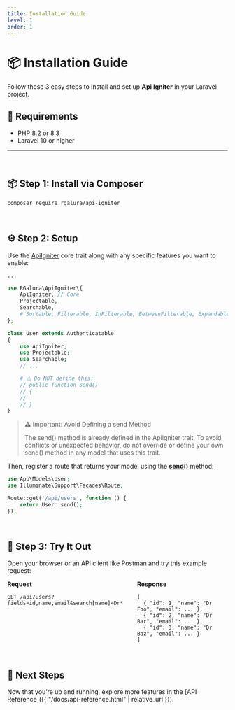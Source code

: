 ```yaml
---
title: Installation Guide
level: 1
order: 1
---
```


# 📦 Installation Guide

Follow these 3 easy steps to install and set up **Api Igniter** in your Laravel project.

## 🧰 Requirements

- PHP 8.2 or 8.3
- Laravel 10 or higher

---
<br>

## 📦 Step 1: Install via Composer

```bash
composer require rgalura/api-igniter
```

<br>

## ⚙️ Step 2: Setup

Use the <ins>ApiIgniter</ins> core trait along with any specific features you want to enable:

```php
...

use RGalura\ApiIgniter\{
    ApiIgniter, // Core
    Projectable,
    Searchable,
    # Sortable, Filterable, InFilterable, BetweenFilterable, Expandable
};

class User extends Authenticatable
{
    use ApiIgniter;
    use Projectable;
    use Searchable;
    // ...

    # ⚠️ Do NOT define this:
    // public function send()
    // {
    //
    // }
}
```

> ⚠️ Important: Avoid Defining a send Method
>
> The send() method is already defined in the ApiIgniter trait.
> To avoid conflicts or unexpected behavior, do not override or define your own send() method in any model that uses this trait.

Then, register a route that returns your model using the <ins>**send()**</ins> method:

```php
use App\Models\User;
use Illuminate\Support\Facades\Route;

Route::get('/api/users', function () {
    return User::send();
});
```

<br>

## 🧪 Step 3: Try It Out

Open your browser or an API client like Postman and try this example request:

<!-- ```

```

✅ This should return a list of users with the Dr prefix in their names, and only the id, name, and email fields in the response.

---
<br> -->

<div style="display: flex; gap: 2rem; align-items: flex-start;" class="req-res">

<div style="flex: 1;" class="highlight">
<strong>Request</strong>

<pre class="highlight"><code>GET /api/users?fields=id,name,email&search[name]=Dr*</code></pre>

</div>

<div style="flex: 1;">
<strong>Response</strong>

<pre><code>[
  { "id": 1, "name": "Dr Foo", "email": ... },
  { "id": 2, "name": "Dr Bar", "email": ... },
  { "id": 3, "name": "Dr Baz", "email": ... }
]
</code></pre>
</div>

</div>

<br>

## 🧭 Next Steps

Now that you’re up and running, explore more features in the [API Reference]({{ "/docs/api-reference.html" | relative_url }}).
